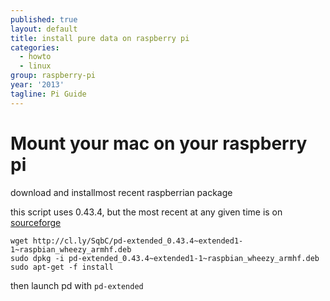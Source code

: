 ```yaml
---
published: true
layout: default
title: install pure data on raspberry pi
categories:
  - howto
  - linux
group: raspberry-pi
year: '2013'
tagline: Pi Guide
---
```


# Mount your mac on your raspberry pi

download and installmost recent raspberrian package

this script uses 0.43.4, but the most recent at any given time is on [sourceforge](http://sourceforge.net/projects/pure-data/files/pd-extended/)

	wget http://cl.ly/SqbC/pd-extended_0.43.4~extended1-1~raspbian_wheezy_armhf.deb
	sudo dpkg -i pd-extended_0.43.4~extended1-1~raspbian_wheezy_armhf.deb
	sudo apt-get -f install

then launch pd with `pd-extended`
